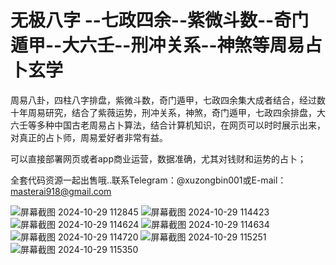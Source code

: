 #  无极八字 --七政四余--紫微斗数--奇门遁甲--大六壬--刑冲关系--神煞等周易占卜玄学
周易八卦，四柱八字排盘，紫微斗数，奇门遁甲，七政四余集大成者结合，经过数十年周易研究，结合了紫薇运势，刑冲关系，神煞，奇门遁甲，七政四余排盘，大六壬等多种中国古老周易占卜算法，结合计算机知识，在网页可以时时展示出来，对真正的占卜师，周易爱好者非常有益。

可以直接部署网页或者app商业运营，数据准确，尤其对钱财和运势的占卜；

全套代码资源一起出售哦..联系Telegram：@xuzongbin001或E-mail：masterai918@gmail.com


![屏幕截图 2024-10-29 112845](https://github.com/user-attachments/assets/aac0fd9d-5677-4085-b4f8-4ab007a81416)
![屏幕截图 2024-10-29 114423](https://github.com/user-attachments/assets/93d0ffd3-4b22-4ebc-8d9f-2d0a91816e31)
![屏幕截图 2024-10-29 114624](https://github.com/user-attachments/assets/be593f24-d2d6-4498-b102-733f71f76922)
![屏幕截图 2024-10-29 114634](https://github.com/user-attachments/assets/f88cbc80-5b9e-4206-9bb0-fe9f4cefb3dd)
![屏幕截图 2024-10-29 114720](https://github.com/user-attachments/assets/724266c5-8232-4ebb-ad2b-5bcdb5467409)
![屏幕截图 2024-10-29 115251](https://github.com/user-attachments/assets/7e22419c-7894-4f53-ab38-74602c046376)
![屏幕截图 2024-10-29 115350](https://github.com/user-attachments/assets/5688048b-7e8f-4e19-a5af-bcfce89596c7)




